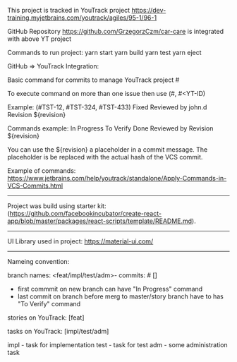 This project is tracked in YouTrack project
https://dev-training.myjetbrains.com/youtrack/agiles/95-1/96-1

GitHub Repository https://github.com/GrzegorzCzm/car-care is integrated with above YT project


Commands to run project: 
yarn start
yarn build
yarn test
yarn eject


GitHub => YouTrack Integration:

Basic command for commits to manage YouTrack project
<commit comment> #<YT-ID> <YT-Command> <YT-Command>
<from new line comment visible as YT comment>

To execute command on more than one issue then use (#<YT-ID>, #<YT-ID) <YT-Command>

Example:
(#TST-12, #TST-324, #TST-433) Fixed Reviewed by john.d Revision ${revision}

Commands example:
In Progress
To Verify
Done
Reviewed by <user>
Revision ${revision}

You can use the ${revision} a placeholder in a commit message. The placeholder is be replaced with the actual hash of the VCS commit.

Example of commands:
https://www.jetbrains.com/help/youtrack/standalone/Apply-Commands-in-VCS-Commits.html

_____________________________________________________________________________________

Project was build using starter kit:(https://github.com/facebookincubator/create-react-app/blob/master/packages/react-scripts/template/README.md).


____________________________________________________________________________________

UI Library used in project: https://material-ui.com/


___________________________________________________________________________________

Nameing convention:

branch names: <feat/impl/test/adm><YT ID>-<description>
commits: 
    <commit comment> #<YT-ID> [<YT-Command>]
    <from new line comment visible as YT comment>

- first commmit on new branch can have "In Progress" command
- last commit on branch before merg to master/story branch have to has "To Verify" command


stories on YouTrack:
[feat] <desc>

tasks on YouTrack:
[impl/test/adm] <desc>

impl - task for implementation
test - task for test
adm - some administration task

